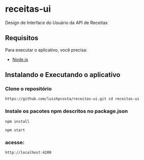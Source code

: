 # receitas-ui

Design de Interface do Usuário da API de Receitas

## Requisitos

Para executar o aplicativo, você precisa:

- [Node.js](https://nodejs.org/en/)

## Instalando e Executando o aplicativo

### Clone o repositório

`https://github.com/luishpcosta/receitas-ui.git
 cd receitas-ui`
 
### Instale os pacotes npm descritos no package.json

`npm install`

`npm start`

### acesse:
`http://localhost:4200`
